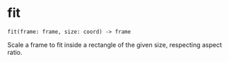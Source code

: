 # fit

    fit(frame: frame, size: coord) -> frame

Scale a frame to fit inside a rectangle of the given size, respecting aspect
ratio.
